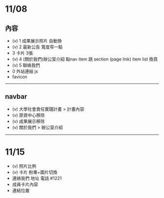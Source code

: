 # 11/08

## 內容

+ (v) 1 成果展示照片 自動換
+ (v) 2 最新公告     寬度窄一點
+ 3 卡片         3張
+ (v) 4 (關於我們)辦公室介紹   點nav item 跳 section (page link) item list 換頁
+ (v) 5 聯絡我們
+ 0 外站連結     js
+ favicon

---

## navbar

+ (v) 大學社會責任實踐計畫 > 計畫內容
+ (v) 原資中心移除
+ (v) 成果展示移除
+ (v) 關於我們 > 辦公室介紹

---

# 11/15

+ (v) 照片比例
+ (v) 卡片 粉專+圖片切換
+ 連絡我們 地址 電話 #1221
+ 成員卡片內容
+ 連結位置
